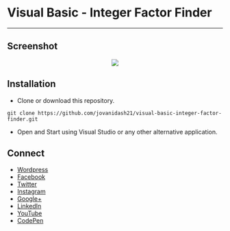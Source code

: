 # Visual Basic - Integer Factor Finder
---
## Screenshot
<p align="center"> 
	<img src="https://raw.githubusercontent.com/jovanidash21/visual-basic-integer-factor-finder/master/screenshot.png">
</p>

## Installation
* Clone or download this repository.
```
git clone https://github.com/jovanidash21/visual-basic-integer-factor-finder.git
```
* Open and Start using Visual Studio or any other alternative application.

## Connect
- [Wordpress](https://jovaniwarguez.wordpress.com/)
- [Facebook](https://facebook.com/jovani.cadornawarguez)
- [Twitter](https://twitter.com/jovanidash21)
- [Instagram](https://www.instagram.com/jovanidash21/)
- [Google+](https://plus.google.com/u/0/104385173780051504413)
- [LinkedIn](https://www.linkedin.com/in/jovani-warguez-827a8a11b?trk=nav_responsive_tab_profile_pic)
- [YouTube](https://www.youtube.com/channel/UCNiVxhbJ6Ku9keIjkQX3RRQ)
- [CodePen](http://codepen.io/jovanidash21/)
